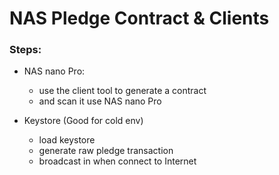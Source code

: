 # NAS Pledge Contract & Clients

### Steps:
- NAS nano Pro:
  * use the client tool to generate a contract 
  * and scan it use NAS nano Pro

- Keystore (Good for cold env)
  * load keystore
  * generate raw pledge transaction
  * broadcast in when connect to Internet

